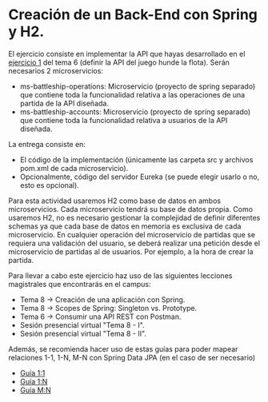 # Creación de un Back-End con Spring y H2.

El ejercicio consiste en implementar la API que hayas desarrollado en el [ejercicio 1](https://github.com/UnirCs/DWFS-PER7660-2223/blob/master/06_Tema6/00_RESOURCES/T6_E1.md) del tema 6 (definir la API del juego hunde la flota). Serán necesarios 2 microservicios:

- ms-battleship-operations: Microservicio (proyecto de spring separado) que contiene toda la funcionalidad relativa a las operaciones de una partida de la API diseñada.
- ms-battleship-accounts: Microservicio (proyecto de spring separado) que contiene toda la funcionalidad relativa a usuarios de la API diseñada.

La entrega consiste en:
- El código de la implementación (únicamente las carpeta src y archivos pom.xml de cada microservicio).
- Opcionalmente, código del servidor Eureka (se puede elegir usarlo o no, esto es opcional).

Para esta actividad usaremos H2 como base de datos en ambos microservicios. Cada microservicio tendrá su base de datos propia. Como usaremos H2, no es necesario gestionar la complejidad de definir diferentes schemas ya que cada base de datos en memoria es exclusiva de cada microservicio.
En cualquier operación del microservicio de partidas que se requiera una validación del usuario, se deberá realizar una petición desde el microservicio de partidas al de usuarios. Por ejemplo, a la hora de crear la partida.

Para llevar a cabo este ejercicio haz uso de las siguientes lecciones magistrales que encontrarás en el campus:
- Tema 8 -> Creación de una aplicación con Spring.
- Tema 8 -> Scopes de Spring: Singleton vs. Prototype.
- Tema 6 -> Consumir una API REST con Postman.
- Sesión presencial virtual "Tema 8 - I".
- Sesión presencial virtual "Tema 8 - II".

Además, se recomienda hacer uso de estas guías para poder mapear relaciones 1-1, 1-N, M-N con Spring Data JPA (en el caso de ser necesario)
- [Guía 1:1](https://www.baeldung.com/jpa-one-to-one)
- [Guía 1:N](https://www.baeldung.com/hibernate-one-to-many)
- [Guía M:N](https://www.baeldung.com/jpa-many-to-many)